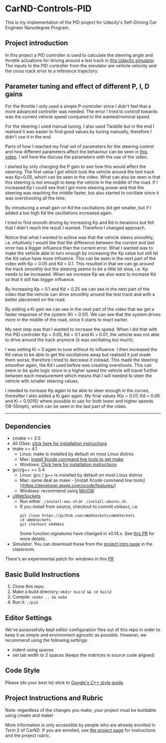 # CarND-Controls-PID
This is my implementation of the PID project for Udacity's Self-Driving Car Engineer Nanodegree Program.

## Project introduction
In this project a PID controller is used to calculate the steering angle and throttle actuations for driving around a test track in [this Udacity simulator](https://github.com/udacity/self-driving-car-sim/releases). The inputs to the PID controller from the simulator are vehicle velocity and the cross track error to a reference trajectory. 

## Parameter tuning and effect of different P, I, D gains
For the throttle I only used a simple P-controller since I didn't feel that a more advanced controller was needed. The error I tried to controll towards was the current vehicle speed compared to the wanted/nominal speed.

For the steering I used manual tuning. I also used Twiddle but in the end I realised it was easier to find good values by tuning manually, therefore I didn't use it in the end.

Parts of how I reached my final set of parameters for the steering control and how different parameters affect the behaviour can be seen in [this video](https://youtu.be/bQxfa3n6nS8). I will here the discuss the parameters with the use of the video. 

I started by only changing the P gain to see how this would affect the steering. The first value I got which took the vehicle around the test track was Kp=0.05, which can be seen in the video. What can also be seen is that this steering is not enough to keep the vehicle in the middle of the road. If I increased Kp I could see that I got more steering power and that the steering was reaching the middle faster, but also started to oscillate since it was overshooting all the time.

By introducing a small gain on Kd the oscillations did get smaller, but if I added a too high Kd the oscillations increased again.

I tried to find smooth driving by increasing Kp and Kd in iterations but felt that I didn't reach the result I wanted. Therefore I changed approach.

Notice that what I wanted to achive was that the vehicle steers smoothly, i.e. intuitively I would like that the difference between the current and last error has a bigger influence than the current error. What I wanted was to make the vehicle able to turn enough by increasing the Kp value but still let the Kd value have more influence. This can be seen in the next part of the video with Kp = 0.05 and Kd = 0.1. This resulted in that we can go around the track smoothly but the steering seems to be a little bit slow, i.e. Kp needs to be increased. When we increase Kp we also want to increase Kd so that it still has bigger influence. 

By increasing Kp = 0.1 and Kd = 0.25 we can see in the next part of the video that the vehicle can drive smoothly around the test track and with a better placement on the road.

By adding a Ki gain we can see in the next part of the video that we get a faster response of the system (Ki = 0.01). We can see that the system drives more in the middle of the road, since it starts to react earlier.

My next step was that I wanted to increase the speed. When I did that with the PID controller Kp = 0.05, Kd = 0.1 and Ki = 0.01, the vehicle was not able to drive around the track anymore (it was oscillating too much). 

I was setting Ki = 0 again to tune without its influence. I then increased the Kd value to be able to get the oscillations away but realised it just made them worse, therefore I tried to decrease it instead. This made the steering smoother again, the Kd I used before was creating overshoots. This can seem to be quite logic since in a higher speed the vehicle will travel further between each measurement which means that I will needed to steer the vehicle with smaller steering values.

I needed to increase Kp again to be able to steer enough in the curves, thereafter I also added a Ki gain again. My final values (Kp = 0.07, Kd = 0.06 and Ki = 0.0015) where possible to use for both lower and higher speeds (18-55mph), which can be seen in the last part of the video.


--- 

## Dependencies

* cmake >= 3.5
 * All OSes: [click here for installation instructions](https://cmake.org/install/)
* make >= 4.1
  * Linux: make is installed by default on most Linux distros
  * Mac: [install Xcode command line tools to get make](https://developer.apple.com/xcode/features/)
  * Windows: [Click here for installation instructions](http://gnuwin32.sourceforge.net/packages/make.htm)
* gcc/g++ >= 5.4
  * Linux: gcc / g++ is installed by default on most Linux distros
  * Mac: same deal as make - [install Xcode command line tools]((https://developer.apple.com/xcode/features/)
  * Windows: recommend using [MinGW](http://www.mingw.org/)
* [uWebSockets](https://github.com/uWebSockets/uWebSockets)
  * Run either `./install-mac.sh` or `./install-ubuntu.sh`.
  * If you install from source, checkout to commit `e94b6e1`, i.e.
    ```
    git clone https://github.com/uWebSockets/uWebSockets 
    cd uWebSockets
    git checkout e94b6e1
    ```
    Some function signatures have changed in v0.14.x. See [this PR](https://github.com/udacity/CarND-MPC-Project/pull/3) for more details.
* Simulator. You can download these from the [project intro page](https://github.com/udacity/self-driving-car-sim/releases) in the classroom.

There's an experimental patch for windows in this [PR](https://github.com/udacity/CarND-PID-Control-Project/pull/3)

## Basic Build Instructions

1. Clone this repo.
2. Make a build directory: `mkdir build && cd build`
3. Compile: `cmake .. && make`
4. Run it: `./pid`. 

## Editor Settings

We've purposefully kept editor configuration files out of this repo in order to keep it as simple and environment agnostic as possible. However, we recommend using the following settings:

* indent using spaces
* set tab width to 2 spaces (keeps the matrices in source code aligned)

## Code Style

Please (do your best to) stick to [Google's C++ style guide](https://google.github.io/styleguide/cppguide.html).

## Project Instructions and Rubric

Note: regardless of the changes you make, your project must be buildable using
cmake and make!

More information is only accessible by people who are already enrolled in Term 2
of CarND. If you are enrolled, see [the project page](https://classroom.udacity.com/nanodegrees/nd013/parts/40f38239-66b6-46ec-ae68-03afd8a601c8/modules/f1820894-8322-4bb3-81aa-b26b3c6dcbaf/lessons/e8235395-22dd-4b87-88e0-d108c5e5bbf4/concepts/6a4d8d42-6a04-4aa6-b284-1697c0fd6562)
for instructions and the project rubric.
